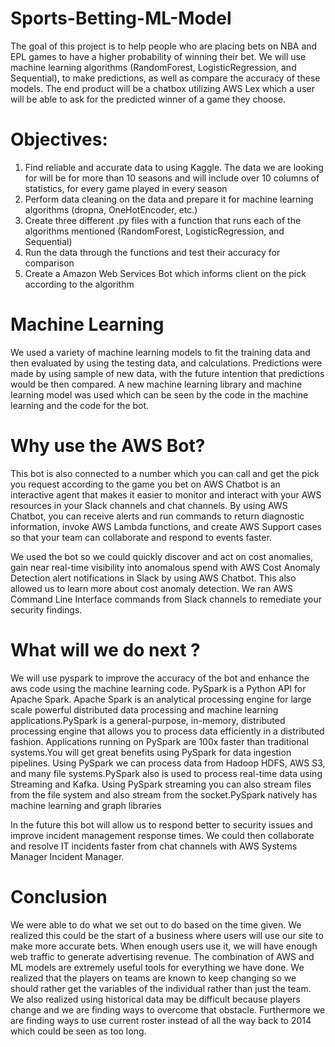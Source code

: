 # Sports-Betting-ML-Model
The goal of this project is to help people who are placing bets on NBA and EPL games to have a
higher probability of winning their bet. We will use machine learning algorithms
(RandomForest, LogisticRegression, and Sequential), to make predictions, as well as compare
the accuracy of these models. The end product will be a chatbox utilizing AWS Lex which a user
will be able to ask for the predicted winner of a game they choose.
# Objectives:
1. Find reliable and accurate data to using Kaggle. The data we are looking for will be for
more than 10 seasons and will include over 10 columns of statistics, for every game
played in every season
2. Perform data cleaning on the data and prepare it for machine learning algorithms (dropna,
OneHotEncoder, etc.)
3. Create three different .py files with a function that runs each of the algorithms mentioned
(RandomForest, LogisticRegression, and Sequential)
4. Run the data through the functions and test their accuracy for comparison
5. Create a Amazon Web Services Bot which informs client on the pick according to the algorithm 

# Machine Learning

We used a variety of machine learning models to fit the training data and then evaluated by using the testing data, and calculations. Predictions were made by using sample of new data, with the future intention that predictions would be then compared. A new machine learning library and machine learning model was used which can be seen by the code in the machine learning and the code for the bot.


# Why use the AWS Bot?

This bot is also connected to a number which you can call and get the pick you request according to the game you bet on
AWS Chatbot is an interactive agent that makes it easier to monitor and interact with your AWS resources in your Slack channels and chat channels. 
By using AWS Chatbot, you can receive alerts and run commands to return diagnostic information, invoke AWS Lambda functions, and create AWS Support cases so that your team can collaborate and respond to events faster.

We used the bot so we could quickly discover and act on cost anomalies, gain near real-time visibility into anomalous spend with AWS Cost Anomaly Detection alert notifications in Slack by using AWS Chatbot. This also allowed us to learn more about cost anomaly detection.
We ran AWS Command Line Interface commands from Slack channels to remediate your security findings.

# What will we do next ?

We will use pyspark to improve the accuracy of the bot and enhance the aws code using the machine learning code. PySpark is a Python API for Apache Spark. Apache Spark is an analytical processing engine for large scale powerful distributed data processing and machine learning applications.PySpark is a general-purpose, in-memory, distributed processing engine that allows you to process data efficiently in a distributed fashion. Applications running on PySpark are 100x faster than traditional systems.You will get great benefits using PySpark for data ingestion pipelines. Using PySpark we can process data from Hadoop HDFS, AWS S3, and many file systems.PySpark also is used to process real-time data using Streaming and Kafka. Using PySpark streaming you can also stream files from the file system and also stream from the socket.PySpark natively has machine learning and graph libraries

In the future this bot will allow us to respond better to security issues and improve incident management response times. We could then collaborate and resolve IT incidents faster from chat channels with AWS Systems Manager Incident Manager.

# Conclusion

We were able to do what we set out to do based on the time given. We realized this could be the start of a business where users will use our site to make more accurate bets. When enough users use it, we will have enough web traffic to generate advertising revenue. The combination of AWS and ML models are extremely useful tools for everything we have done. We realized that the players on teams are known to keep changing so we should rather get the variables of the individual rather than just the team. We also realized using historical data may be difficult because players change and we are finding ways to overcome that obstacle. Furthermore we are finding ways to use current roster instead of all the way back to 2014 which could be seen as too long. 

